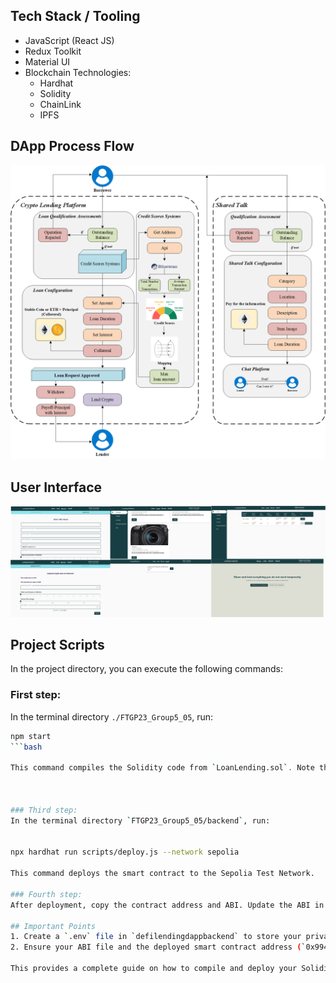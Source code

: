 ## Tech Stack / Tooling

- JavaScript (React JS)
- Redux Toolkit
- Material UI
- Blockchain Technologies:
  - Hardhat
  - Solidity
  - ChainLink
  - IPFS

## DApp Process Flow

![DApp Process Flow](image/Fig2.jpg)

## User Interface

![User Interface](image/Fig1.jpg)

## Project Scripts

In the project directory, you can execute the following commands:

### First step:

In the terminal directory `./FTGP23_Group5_05`, run:

```bash
npm start
```bash

This command compiles the Solidity code from `LoanLending.sol`. Note that only this file is required for the main application. The file `Loanlendingdraftfuture.sol` is a draft and does not need to be compiled or run.



### Third step:
In the terminal directory `FTGP23_Group5_05/backend`, run:


npx hardhat run scripts/deploy.js --network sepolia

This command deploys the smart contract to the Sepolia Test Network.

### Fourth step:
After deployment, copy the contract address and ABI. Update the ABI in `src/constants/index.js` only if the contract has changed. The deployed contract address is `0x9942AccE4476C3cB462Ba3f23D9424eD85937512`.

## Important Points
1. Create a `.env` file in `defilendingdappbackend` to store your private key and Alchemy API key URL.
2. Ensure your ABI file and the deployed smart contract address (`0x9942AccE4476C3cB462Ba3f23D9424eD85937512`) are correctly referenced in the `src/constants/index.js` file on the frontend.

This provides a complete guide on how to compile and deploy your Solidity contracts as part of your DApp project.
